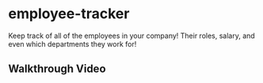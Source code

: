 # employee-tracker

Keep track of all of the employees in your company! Their roles, salary, and even which departments they work for!

## Walkthrough Video
